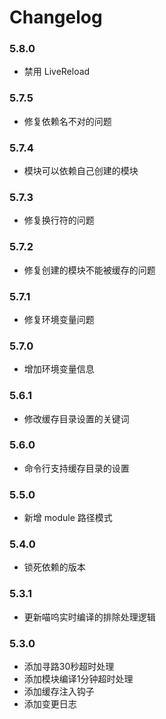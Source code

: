 # Changelog

### 5.8.0
* 禁用 LiveReload

### 5.7.5

* 修复依赖名不对的问题

### 5.7.4

* 模块可以依赖自己创建的模块

### 5.7.3

* 修复换行符的问题

### 5.7.2

* 修复创建的模块不能被缓存的问题

### 5.7.1

* 修复环境变量问题

### 5.7.0

* 增加环境变量信息

### 5.6.1

* 修改缓存目录设置的关键词

### 5.6.0

* 命令行支持缓存目录的设置

### 5.5.0

* 新增 module 路径模式

### 5.4.0

* 锁死依赖的版本

### 5.3.1

* 更新喵呜实时编译的排除处理逻辑

### 5.3.0

* 添加寻路30秒超时处理
* 添加模块编译1分钟超时处理
* 添加缓存注入钩子
* 添加变更日志
